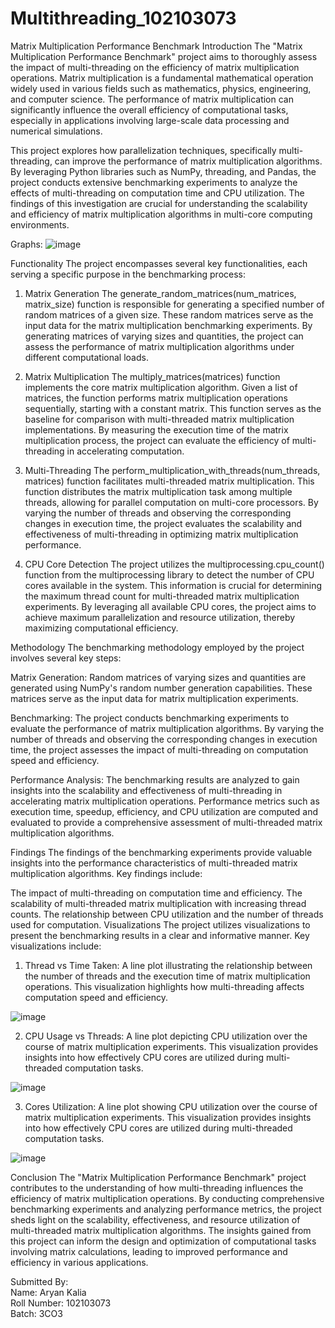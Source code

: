 # Multithreading_102103073
Matrix Multiplication Performance Benchmark
Introduction
The "Matrix Multiplication Performance Benchmark" project aims to thoroughly assess the impact of multi-threading on the efficiency of matrix multiplication operations. Matrix multiplication is a fundamental mathematical operation widely used in various fields such as mathematics, physics, engineering, and computer science. The performance of matrix multiplication can significantly influence the overall efficiency of computational tasks, especially in applications involving large-scale data processing and numerical simulations.

This project explores how parallelization techniques, specifically multi-threading, can improve the performance of matrix multiplication algorithms. By leveraging Python libraries such as NumPy, threading, and Pandas, the project conducts extensive benchmarking experiments to analyze the effects of multi-threading on computation time and CPU utilization. The findings of this investigation are crucial for understanding the scalability and efficiency of matrix multiplication algorithms in multi-core computing environments.

Graphs:
![image](https://github.com/kaliaaryan/Multithreading_102103073/assets/97851109/fce91328-ef1b-432d-9bbe-50e0bbe80962)

Functionality
The project encompasses several key functionalities, each serving a specific purpose in the benchmarking process:

1. Matrix Generation
The generate_random_matrices(num_matrices, matrix_size) function is responsible for generating a specified number of random matrices of a given size. These random matrices serve as the input data for the matrix multiplication benchmarking experiments. By generating matrices of varying sizes and quantities, the project can assess the performance of matrix multiplication algorithms under different computational loads.

2. Matrix Multiplication
The multiply_matrices(matrices) function implements the core matrix multiplication algorithm. Given a list of matrices, the function performs matrix multiplication operations sequentially, starting with a constant matrix. This function serves as the baseline for comparison with multi-threaded matrix multiplication implementations. By measuring the execution time of the matrix multiplication process, the project can evaluate the efficiency of multi-threading in accelerating computation.

3. Multi-Threading
The perform_multiplication_with_threads(num_threads, matrices) function facilitates multi-threaded matrix multiplication. This function distributes the matrix multiplication task among multiple threads, allowing for parallel computation on multi-core processors. By varying the number of threads and observing the corresponding changes in execution time, the project evaluates the scalability and effectiveness of multi-threading in optimizing matrix multiplication performance.

4. CPU Core Detection
The project utilizes the multiprocessing.cpu_count() function from the multiprocessing library to detect the number of CPU cores available in the system. This information is crucial for determining the maximum thread count for multi-threaded matrix multiplication experiments. By leveraging all available CPU cores, the project aims to achieve maximum parallelization and resource utilization, thereby maximizing computational efficiency.

Methodology
The benchmarking methodology employed by the project involves several key steps:

Matrix Generation: Random matrices of varying sizes and quantities are generated using NumPy's random number generation capabilities. These matrices serve as the input data for matrix multiplication experiments.

Benchmarking: The project conducts benchmarking experiments to evaluate the performance of matrix multiplication algorithms. By varying the number of threads and observing the corresponding changes in execution time, the project assesses the impact of multi-threading on computation speed and efficiency.

Performance Analysis: The benchmarking results are analyzed to gain insights into the scalability and effectiveness of multi-threading in accelerating matrix multiplication operations. Performance metrics such as execution time, speedup, efficiency, and CPU utilization are computed and evaluated to provide a comprehensive assessment of multi-threaded matrix multiplication algorithms.

Findings
The findings of the benchmarking experiments provide valuable insights into the performance characteristics of multi-threaded matrix multiplication algorithms. Key findings include:

The impact of multi-threading on computation time and efficiency.
The scalability of multi-threaded matrix multiplication with increasing thread counts.
The relationship between CPU utilization and the number of threads used for computation.
Visualizations
The project utilizes visualizations to present the benchmarking results in a clear and informative manner. Key visualizations include:

1. Thread vs Time Taken: A line plot illustrating the relationship between the number of threads and the execution time of matrix multiplication operations. This visualization highlights how multi-threading affects computation speed and efficiency.

![image](https://github.com/kaliaaryan/Multithreading_102103073/assets/97851109/6bfc8470-fafb-4c4e-bc5e-2bc1ebbc7693)

2. CPU Usage vs Threads: A line plot depicting CPU utilization over the course of matrix multiplication experiments. This visualization provides insights into how effectively CPU cores are utilized during multi-threaded computation tasks.

![image](https://github.com/kaliaaryan/Multithreading_102103073/assets/97851109/03032f17-cf8b-4215-9cc7-e2973b237fe2)

3. Cores Utilization: A line plot showing CPU utilization over the course of matrix multiplication experiments. This visualization provides insights into how effectively CPU cores are utilized during multi-threaded computation tasks.

![image](https://github.com/kaliaaryan/Multithreading_102103073/assets/97851109/e714ff56-17c6-4275-8231-db3c46e7b3fc)

Conclusion
The "Matrix Multiplication Performance Benchmark" project contributes to the understanding of how multi-threading influences the efficiency of matrix multiplication operations. By conducting comprehensive benchmarking experiments and analyzing performance metrics, the project sheds light on the scalability, effectiveness, and resource utilization of multi-threaded matrix multiplication algorithms. The insights gained from this project can inform the design and optimization of computational tasks involving matrix calculations, leading to improved performance and efficiency in various applications.

Submitted By:
<br>
Name: Aryan Kalia
<br>
Roll Number: 102103073
<br>
Batch: 3CO3

